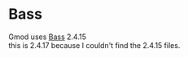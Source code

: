 # Bass

Gmod uses [Bass](https://www.un4seen.com/) 2.4.15  
this is 2.4.17 because I couldn't find the 2.4.15 files.